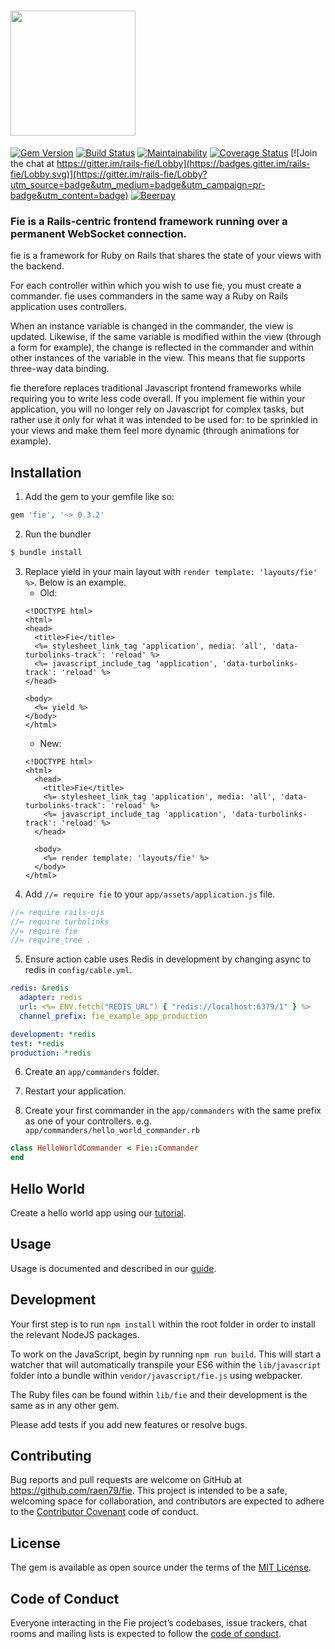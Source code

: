 # <a href="https://fie.eranpeer.co/" target="_blank"><img src="https://image.ibb.co/c0JaA8/github_fie.jpg" height="200" /></a>

[![Gem Version](https://badge.fury.io/rb/fie.svg)](https://badge.fury.io/rb/fie)
[![Build Status](https://travis-ci.org/raen79/fie.svg?branch=master)](https://travis-ci.org/raen79/fie)
[![Maintainability](https://api.codeclimate.com/v1/badges/68db9a94db4b3f028cec/maintainability)](https://codeclimate.com/github/raen79/fie/maintainability)
[![Coverage Status](https://coveralls.io/repos/github/raen79/fie/badge.svg?branch=master)](https://coveralls.io/github/raen79/fie?branch=master)
[![Join the chat at https://gitter.im/rails-fie/Lobby](https://badges.gitter.im/rails-fie/Lobby.svg)](https://gitter.im/rails-fie/Lobby?utm_source=badge&utm_medium=badge&utm_campaign=pr-badge&utm_content=badge)
[![Beerpay](https://beerpay.io/raen79/fie/badge.svg?style=beer-square)](https://beerpay.io/raen79/fie)

### Fie is a Rails-centric frontend framework running over a permanent WebSocket connection.

fie is a framework for Ruby on Rails that shares the state of your views with the backend.

For each controller within which you wish to use fie, you must create a commander. fie uses commanders in the same way a Ruby on Rails application uses controllers.

When an instance variable is changed in the commander, the view is updated. Likewise, if the same variable is modified within the view (through a form for example), the change is reflected in the commander and within other instances of the variable in the view. This means that fie supports three-way data binding.

fie therefore replaces traditional Javascript frontend frameworks while requiring you to write less code overall. If you implement fie within your application, you will no longer rely on Javascript for complex tasks, but rather use it only for what it was intended to be used for: to be sprinkled in your views and make them feel more dynamic (through animations for example).

## Installation

1. Add the gem to your gemfile like so:
```ruby
gem 'fie', '~> 0.3.2'
```
2. Run the bundler
```bash
$ bundle install
```
3. Replace yield in your main layout with `render template: 'layouts/fie' %>`. Below is an example.
    * Old:
    ```erb
    <!DOCTYPE html>
    <html>
    <head>
      <title>Fie</title>
      <%= stylesheet_link_tag 'application', media: 'all', 'data-turbolinks-track': 'reload' %>
      <%= javascript_include_tag 'application', 'data-turbolinks-track': 'reload' %>
    </head>

    <body>
      <%= yield %>
    </body>
    </html>
    ```
    * New:
    ```erb
    <!DOCTYPE html>
    <html>
      <head>
        <title>Fie</title>
        <%= stylesheet_link_tag 'application', media: 'all', 'data-turbolinks-track': 'reload' %>
        <%= javascript_include_tag 'application', 'data-turbolinks-track': 'reload' %>
      </head>

      <body>
        <%= render template: 'layouts/fie' %>
      </body>
    </html>
    ```
4. Add `//= require fie` to your `app/assets/application.js` file.
```javascript
//= require rails-ujs
//= require turbolinks
//= require fie
//= require_tree .
```

5. Ensure action cable uses Redis in development by changing async to redis in `config/cable.yml`.
```yaml
redis: &redis
  adapter: redis
  url: <%= ENV.fetch("REDIS_URL") { "redis://localhost:6379/1" } %>
  channel_prefix: fie_example_app_production

development: *redis
test: *redis
production: *redis
```

6. Create an `app/commanders` folder.

7. Restart your application.

8. Create your first commander in the `app/commanders` with the same prefix as one of your controllers. e.g. `app/commanders/hello_world_commander.rb`

```ruby
class HelloWorldCommander < Fie::Commander
end
```

## Hello World

Create a hello world app using our [tutorial](https://fie.eranpeer.co/start#hello-world).

## Usage

Usage is documented and described in our [guide](https://fie.eranpeer.co/guide).

## Development

Your first step is to run `npm install` within the root folder in order to install the relevant NodeJS packages.

To work on the JavaScript, begin by running `npm run build`. This will start a watcher that will automatically transpile your ES6 within the `lib/javascript` folder into a bundle within `vendor/javascript/fie.js` using webpacker.

The Ruby files can be found within `lib/fie` and their development is the same as in any other gem.

Please add tests if you add new features or resolve bugs.

## Contributing

Bug reports and pull requests are welcome on GitHub at https://github.com/raen79/fie. This project is intended to be a safe, welcoming space for collaboration, and contributors are expected to adhere to the [Contributor Covenant](http://contributor-covenant.org) code of conduct.

## License

The gem is available as open source under the terms of the [MIT License](https://opensource.org/licenses/MIT).

## Code of Conduct

Everyone interacting in the Fie project’s codebases, issue trackers, chat rooms and mailing lists is expected to follow the [code of conduct](https://github.com/[USERNAME]/fie/blob/master/CODE_OF_CONDUCT.md). 
